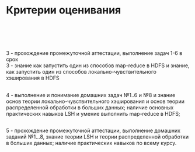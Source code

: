 # Критерии оценивания
# <br/>
3 - прохождение промежуточной аттестации, выполнение задач 1-6 в срок
<br/>
3 - знание как запустить один из способов map-reduce в HDFS и знание, как запустить один из способов локально-чувствительного хэширования в HDFS
##
4 - выполнение и понимание домашних задач №1..6 и №8 и знание основ теории локально-чувствительного хэширования и основ теории распределенной обработки в больших данных; наличие основных практических навыков LSH и умение выполнить map-reduce в HDFS;
##
5 - прохождение промежуточной аттестации, выполнение домашних заданий №1...8, знание теории LSH и теории распределенной обработки в больших данных; наличие практических навыков по всему курсу.
